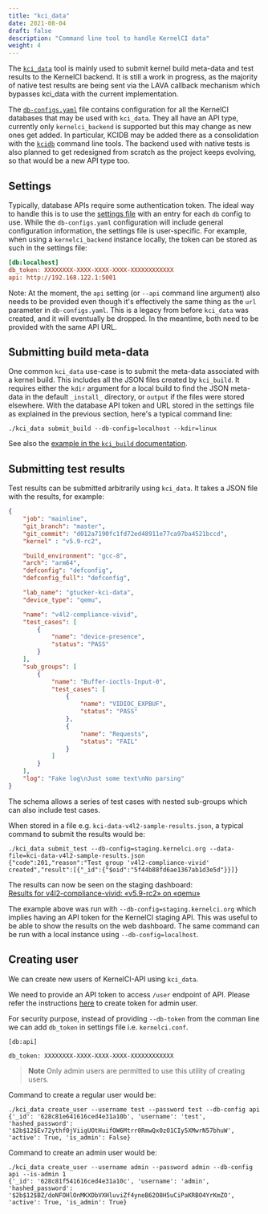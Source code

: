 ```yaml
---
title: "kci_data"
date: 2021-08-04
draft: false
description: "Command line tool to handle KernelCI data"
weight: 4
---
```


The [`kci_data`](https://github.com/kernelci/kernelci-core/blob/main/kci_data)
tool is mainly used to submit kernel build meta-data and test results to the
KernelCI backend.  It is still a work in progress, as the majority of native
test results are being sent via the LAVA callback mechanism which bypasses
kci_data with the current implementation.

The
[`db-configs.yaml`](https://github.com/kernelci/kernelci-core/blob/main/config/core/db-configs.yaml)
file contains configuration for all the KernelCI databases that may be used
with `kci_data`.  They all have an API type, currently only `kernelci_backend`
is supported but this may change as new ones get added.  In particular, KCIDB
may be added there as a consolidation with the
[`kcidb`](https://github.com/kernelci/kcidb) command line tools.  The backend
used with native tests is also planned to get redesigned from scratch as the
project keeps evolving, so that would be a new API type too.

## Settings

Typically, database APIs require some authentication token.  The ideal way to
handle this is to use the [settings file](../settings) with an entry for each
`db` config to use.  While the `db-configs.yaml` configuration will include
general configuration information, the settings file is user-specific.  For
example, when using a `kernelci_backend` instance locally, the token can be
stored as such in the settings file:

```ini
[db:localhost]
db_token: XXXXXXXX-XXXX-XXXX-XXXX-XXXXXXXXXXXX
api: http://192.168.122.1:5001
```

Note: At the moment, the `api` setting (or `--api` command line argument) also
needs to be provided even though it's effectively the same thing as the `url`
parameter in `db-configs.yaml`.  This is a legacy from before `kci_data` was
created, and it will eventually be dropped.  In the meantime, both need to be
provided with the same API URL.

## Submitting build meta-data

One common `kci_data` use-case is to submit the meta-data associated with a
kernel build.  This includes all the JSON files created by `kci_build`.  It
requires either the `kdir` argument for a local build to find the JSON
meta-data in the default `_install_` directory, or `output` if the files were
stored elsewhere.  With the database API token and URL stored in the settings
file as explained in the previous section, here's a typical command line:

```
./kci_data submit_build --db-config=localhost --kdir=linux
```

See also the [example in the `kci_build`
documentation](../kci_build/#5-optional-push-and-publish-the-kernel-build).

## Submitting test results

Test results can be submitted arbitrarily using `kci_data`.  It takes a JSON
file with the results, for example:

```json
{
    "job": "mainline",
    "git_branch": "master",
    "git_commit": "d012a7190fc1fd72ed48911e77ca97ba4521bccd",
    "kernel" : "v5.9-rc2",

    "build_environment": "gcc-8",
    "arch": "arm64",
    "defconfig": "defconfig",
    "defconfig_full": "defconfig",

    "lab_name": "gtucker-kci-data",
    "device_type": "qemu",

    "name": "v4l2-compliance-vivid",
    "test_cases": [
        {
            "name": "device-presence",
            "status": "PASS"
        }
    ],
    "sub_groups": [
        {
            "name": "Buffer-ioctls-Input-0",
            "test_cases": [
                {
                    "name": "VIDIOC_EXPBUF",
                    "status": "PASS"
                },
                {
                    "name": "Requests",
                    "status": "FAIL"
                }
            ]
        }
    ],
    "log": "Fake log\nJust some text\nNo parsing"
}
```

The schema allows a series of test cases with nested sub-groups which can also
include test cases.

When stored in a file e.g. `kci-data-v4l2-sample-results.json`, a typical
command to submit the results would be:

```
./kci_data submit_test --db-config=staging.kernelci.org --data-file=kci-data-v4l2-sample-results.json
{"code":201,"reason":"Test group 'v4l2-compliance-vivid' created","result":[{"_id":{"$oid":"5f44b88fd6ae1367ab1d3e5d"}}]}
```

The results can now be seen on the staging dashboard: \
[Results for v4l2-compliance-vivid: «v5.9-rc2» on
«qemu»](https://staging.kernelci.org/test/plan/id/5f44b88fd6ae1367ab1d3e5d/)

The example above was run with `--db-config=staging.kernelci.org` which implies
having an API token for the KernelCI staging API.  This was useful to be able
to show the results on the web dashboard.  The same command can be run with a
local instance using `--db-config=localhost`.

## Creating user

We can create new users of KernelCI-API using `kci_data`.

We need to provide an API token to access `/user` endpoint of API.
Please refer the instructions [here](https://kernelci.org/docs/api/getting-started/#create-an-api-token) to create token for admin user.

For security purpose, instead of providing `--db-token` from the comman line we can add `db_token` in settings file i.e. `kernelci.conf`.

```
[db:api]

db_token: XXXXXXXX-XXXX-XXXX-XXXX-XXXXXXXXXXXX
```

> **Note** Only admin users are permitted to use this utility of creating users.


Command to create a regular user would be:

```
./kci_data create_user --username test --password test --db-config api
{'_id': '628c81e641616ced4e31a10b', 'username': 'test', 'hashed_password': '$2b$12$Ev72ythf0jViigUOtHuifOW6Mtrr0RmwQx0zO1CIy5XMwrN57bhuW', 'active': True, 'is_admin': False}
```

Command to create an admin user would be:

```
./kci_data create_user --username admin --password admin --db-config api --is-admin 1
{'_id': '628c81f541616ced4e31a10c', 'username': 'admin', 'hashed_password': '$2b$12$BZ/doNFOHlOnMKXDbVXHluviZf4yneB62O8H5uCiPaKRBO4YrKmZO', 'active': True, 'is_admin': True}
```
